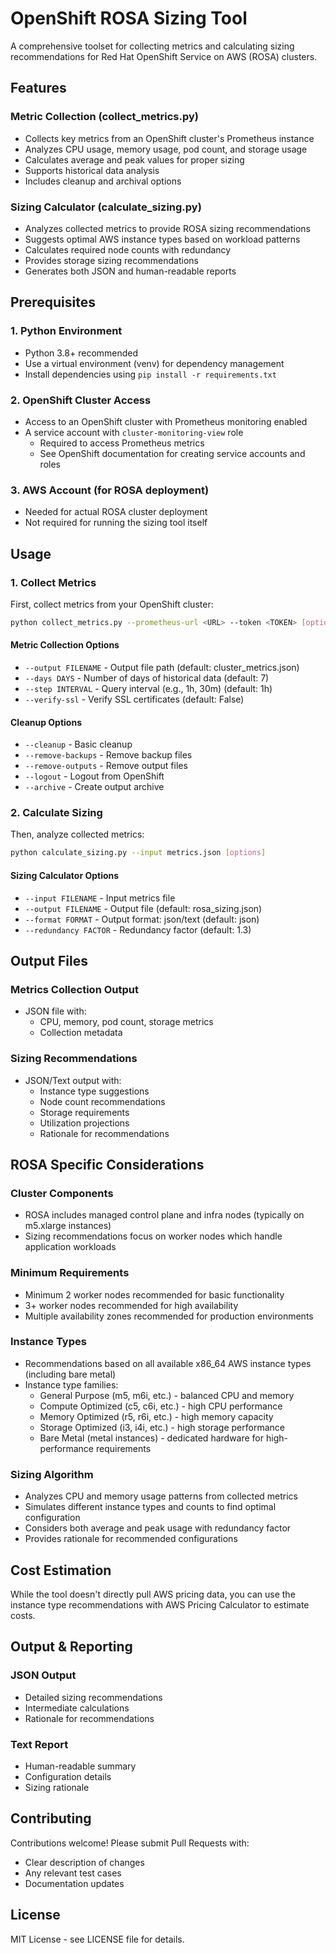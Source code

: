 # OpenShift ROSA Sizing Tool

A comprehensive toolset for collecting metrics and calculating sizing recommendations for Red Hat OpenShift Service on AWS (ROSA) clusters.

## Features

### Metric Collection (collect_metrics.py)
- Collects key metrics from an OpenShift cluster's Prometheus instance
- Analyzes CPU usage, memory usage, pod count, and storage usage
- Calculates average and peak values for proper sizing
- Supports historical data analysis
- Includes cleanup and archival options

### Sizing Calculator (calculate_sizing.py)
- Analyzes collected metrics to provide ROSA sizing recommendations
- Suggests optimal AWS instance types based on workload patterns
- Calculates required node counts with redundancy
- Provides storage sizing recommendations
- Generates both JSON and human-readable reports

## Prerequisites

### 1. Python Environment
- Python 3.8+ recommended
- Use a virtual environment (venv) for dependency management
- Install dependencies using `pip install -r requirements.txt`

### 2. OpenShift Cluster Access
- Access to an OpenShift cluster with Prometheus monitoring enabled
- A service account with `cluster-monitoring-view` role
  - Required to access Prometheus metrics
  - See OpenShift documentation for creating service accounts and roles

### 3. AWS Account (for ROSA deployment)
- Needed for actual ROSA cluster deployment
- Not required for running the sizing tool itself

## Usage

### 1. Collect Metrics

First, collect metrics from your OpenShift cluster:

```bash
python collect_metrics.py --prometheus-url <URL> --token <TOKEN> [options]
```

#### Metric Collection Options

- `--output FILENAME` - Output file path (default: cluster_metrics.json)
- `--days DAYS` - Number of days of historical data (default: 7)
- `--step INTERVAL` - Query interval (e.g., 1h, 30m) (default: 1h)
- `--verify-ssl` - Verify SSL certificates (default: False)

#### Cleanup Options

- `--cleanup` - Basic cleanup
- `--remove-backups` - Remove backup files
- `--remove-outputs` - Remove output files
- `--logout` - Logout from OpenShift
- `--archive` - Create output archive

### 2. Calculate Sizing

Then, analyze collected metrics:

```bash
python calculate_sizing.py --input metrics.json [options]
```

#### Sizing Calculator Options

- `--input FILENAME` - Input metrics file
- `--output FILENAME` - Output file (default: rosa_sizing.json)
- `--format FORMAT` - Output format: json/text (default: json)
- `--redundancy FACTOR` - Redundancy factor (default: 1.3)

## Output Files

### Metrics Collection Output
- JSON file with:
  - CPU, memory, pod count, storage metrics
  - Collection metadata

### Sizing Recommendations
- JSON/Text output with:
  - Instance type suggestions
  - Node count recommendations
  - Storage requirements
  - Utilization projections
  - Rationale for recommendations

## ROSA Specific Considerations

### Cluster Components
- ROSA includes managed control plane and infra nodes (typically on m5.xlarge instances)
- Sizing recommendations focus on worker nodes which handle application workloads

### Minimum Requirements
- Minimum 2 worker nodes recommended for basic functionality
- 3+ worker nodes recommended for high availability
- Multiple availability zones recommended for production environments

### Instance Types
- Recommendations based on all available x86_64 AWS instance types (including bare metal)
- Instance type families:
  - General Purpose (m5, m6i, etc.) - balanced CPU and memory
  - Compute Optimized (c5, c6i, etc.) - high CPU performance
  - Memory Optimized (r5, r6i, etc.) - high memory capacity
  - Storage Optimized (i3, i4i, etc.) - high storage performance
  - Bare Metal (metal instances) - dedicated hardware for high-performance requirements

### Sizing Algorithm
- Analyzes CPU and memory usage patterns from collected metrics
- Simulates different instance types and counts to find optimal configuration
- Considers both average and peak usage with redundancy factor
- Provides rationale for recommended configurations

## Cost Estimation

While the tool doesn't directly pull AWS pricing data, you can use the instance type recommendations with AWS Pricing Calculator to estimate costs.

## Output & Reporting

### JSON Output
- Detailed sizing recommendations
- Intermediate calculations
- Rationale for recommendations

### Text Report
- Human-readable summary
- Configuration details
- Sizing rationale

## Contributing

Contributions welcome! Please submit Pull Requests with:
- Clear description of changes
- Any relevant test cases
- Documentation updates

## License

MIT License - see LICENSE file for details.
